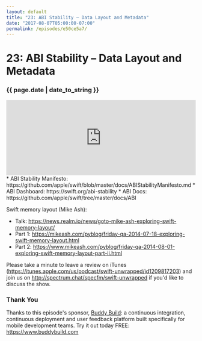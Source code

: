 ```yaml
---
layout: default
title: "23: ABI Stability – Data Layout and Metadata"
date: "2017-08-07T05:00:00-07:00"
permalink: /episodes/e50ce5a7/
---
```


# 23: ABI Stability – Data Layout and Metadata

### {{ page.date | date_to_string }}

<iframe frameBorder="0" height="200px" scrolling="no" seamless src="https://player.simplecast.com/64f4054e-fe7f-407a-90e9-54c1b42afa65" width="100%"></iframe>
<br/>
* ABI Stability Manifesto: https://github.com/apple/swift/blob/master/docs/ABIStabilityManifesto.md
* ABI Dashboard: https://swift.org/abi-stability
* ABI Docs: https://github.com/apple/swift/tree/master/docs/ABI

Swift memory layout (Mike Ash):

- Talk: https://news.realm.io/news/goto-mike-ash-exploring-swift-memory-layout/
- Part 1: https://mikeash.com/pyblog/friday-qa-2014-07-18-exploring-swift-memory-layout.html
- Part 2: https://www.mikeash.com/pyblog/friday-qa-2014-08-01-exploring-swift-memory-layout-part-ii.html

Please take a minute to leave a review on iTunes (https://itunes.apple.com/us/podcast/swift-unwrapped/id1209817203) and join us on http://spectrum.chat/specfm/swift-unwrapped if you'd like to discuss the show.

### Thank You

Thanks to this episode's sponsor, [Buddy Build](https://www.buddybuild.com/?utm_source=podcast&utm_medium=banner&utm_campaign=swift_unwrapped&utm_term=swift%20unwrapped): a continuous integration, continuous deployment and user feedback platform built specifically for mobile development teams. Try it out today FREE: https://www.buddybuild.com
